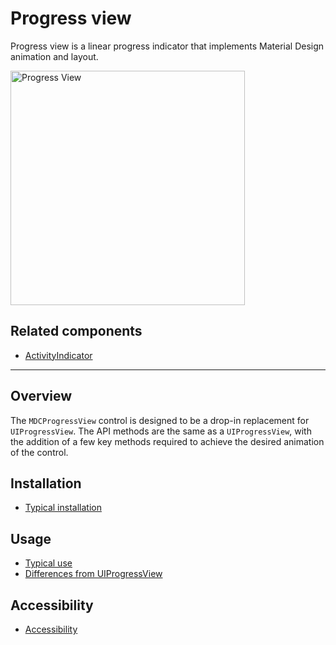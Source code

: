 # Progress view

<!-- badges -->

Progress view is a linear progress indicator that implements Material Design animation and layout.

<div class="article__asset article__asset--screenshot">
  <img src="docs/assets/progress_view.png" alt="Progress View" width="375">
</div>

<!-- design-and-api -->

## Related components

* [ActivityIndicator](../../ActivityIndicator)

<!-- toc -->

- - -

## Overview

The `MDCProgressView` control is designed to be a drop-in replacement for `UIProgressView`. The API
methods are the same as a `UIProgressView`, with the addition of a few key methods required to
achieve the desired animation of the control.

## Installation

- [Typical installation](../../../docs/component-installation.md)

## Usage

- [Typical use](typical-use.md)
- [Differences from UIProgressView](differences-from-uiprogressview.md)

## Accessibility

- [Accessibility](accessibility.md)

